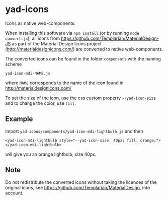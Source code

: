 # yad-icons

Icons as native web-components.

When installing this software via `npm install` (or by running `node convert.js`), all icons from https://github.com/Templarian/MaterialDesign-JS as part of the Material Design Icons project (http://materialdesignicons.com/) are converted to native web-components.

The converted icons can be found in the folder `components` with the naming scheme
```
yad-icon-mdi-NAME.js
```
where `NAME` corresponds to the name of the icon found in http://materialdesignicons.com/

To set the size of the icon, use the css custom property `--yad-icon-size` and to change the color, use `fill`.

## Example
Import `yad-icons/components/yad-icon-mdi-lightbulb.js`
and then
```
<yad-icon-mdi-lightbulb style="--yad-icon-size: 40px; fill: orange;"></yad-icon-mdi-lightbulb>
```
will give you an orange lightbulb, size 40px.

## Note
Do not redistribute the converted icons without taking the licences of the original icons, see https://github.com/Templarian/MaterialDesign, into account.
